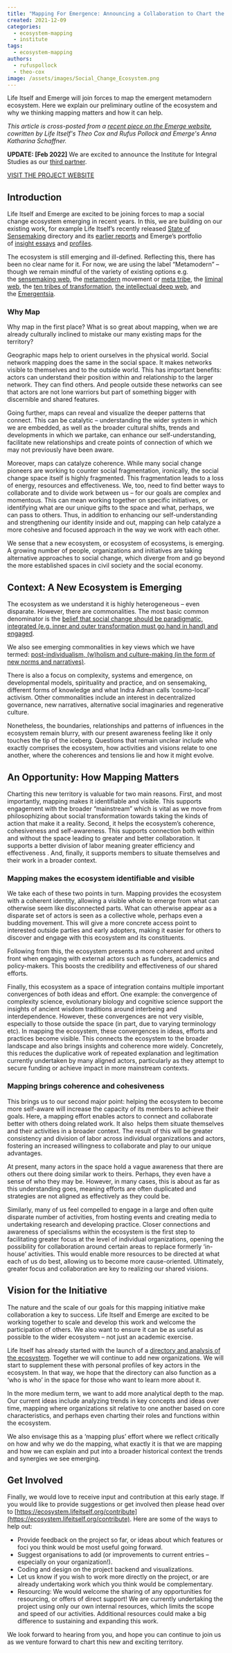 ```yaml
---
title: "Mapping For Emergence: Announcing a Collaboration to Chart the Emerging Metamodern Ecosystem"
created: 2021-12-09
categories: 
  - ecosystem-mapping
  - institute
tags: 
  - ecosystem-mapping
authors: 
  - rufuspollock
  - theo-cox
image: /assets/images/Social_Change_Ecosystem.png
---
```


Life Itself and Emerge will join forces to map the emergent metamodern ecosystem. Here we explain our preliminary outline of the ecosystem and why we thinking mapping matters and how it can help.

_This article is cross-posted from a [recent piece on the Emerge website](https://www.whatisemerging.com/opinions/mapping-for-emergence), cowritten by Life Itself's Theo Cox and Rufus Pollock and Emerge's Anna Katharina Schaffner._

**UPDATE: \[Feb 2022\]** We are excited to announce the Institute for Integral Studies as our [third partner](https://lifeitself.org/2022/02/10/mapping-an-emerging-ecosystem-partnership-with-the-institute-for-integral-studies/).

[VISIT THE PROJECT WEBSITE](https://ecosystem.lifeitself.org/)

## **Introduction**

Life Itself and Emerge are excited to be joining forces to map a social change ecosystem emerging in recent years. In this, we are building on our existing work, for example Life Itself’s recently released [State of Sensemaking](https://ecosystem.lifeitself.org/) directory and its [earlier reports](https://lifeitself.org/ecosystem/state-of-sensemaking-2020/) and Emerge’s portfolio of [insight essays](http://www.whatisemerging.com/opinions) and [profiles](http://www.whatisemerging.com/profiles).

The ecosystem is still emerging and ill-defined. Reflecting this, there has been no clear name for it. For now, we are using the label “Metamodern” – though we remain mindful of the variety of existing options e.g. the [sensemaking web](https://www.lesswrong.com/posts/vKDAXqyab5KRApfvE/the-sense-making-web), the [metamodern](https://metamoderna.org/) movement or [meta tribe](https://www.youtube.com/watch?v=4aXvHBIoF0A), the [liminal web](https://www.joelightfoot.org/post/the-liminal-web-mapping-an-emergent-subculture-of-sensemakers-meta-theorists-systems-poets), the [ten tribes of transformation](http://www.whatisemerging.com/opinions/twelve-tribes-of-transformation-awakening-the-active-ingredients-of-a-new-civilisation), [the intellectual deep web](https://medium.com/rebel-wisdom/a-story-to-bind-us-the-intellectual-deep-web-and-a-new-grand-narrative-9b32e36857c3), and the [Emergentsia](http://www.whatisemerging.com/opinions/the-rise-of-the-emergentsia-meaning-making-in-a-time-between-worlds).

### Why Map

Why map in the first place? What is so great about mapping, when we are already culturally inclined to mistake our many existing maps for the territory?

Geographic maps help to orient ourselves in the physical world. Social network mapping does the same in the social space. It makes networks visible to themselves and to the outside world. This has important benefits: actors can understand their position within and relationship to the larger network. They can find others. And people outside these networks can see that actors are not lone warriors but part of something bigger with discernible and shared features. 

Going further, maps can reveal and visualize the deeper patterns that connect. This can be catalytic – understanding the wider system in which we are embedded, as well as the broader cultural shifts, trends and developments in which we partake, can enhance our self-understanding, facilitate new relationships and create points of connection of which we may not previously have been aware.

Moreover, maps can catalyze coherence. While many social change pioneers are working to counter social fragmentation, ironically, the social change space itself is highly fragmented. This fragmentation leads to a loss of energy, resources and effectiveness. We, too, need to find better ways to collaborate and to divide work between us – for our goals are complex and momentous. This can mean working together on specific initiatives, or identifying what are our unique gifts to the space and what, perhaps, we can pass to others. Thus, in addition to enhancing our self-understanding and strengthening our identity inside and out, mapping can help catalyze a more cohesive and focused approach in the way we work with each other. 

We sense that a new ecosystem, or ecosystem of ecosystems, is emerging. A growing number of people, organizations and initiatives are taking alternative approaches to social change, which diverge from and go beyond the more established spaces in civil society and the social economy.

## Context: A New Ecosystem is Emerging

The ecosystem as we understand it is highly heterogeneous – even disparate. However, there are commonalities. The most basic common denominator is the [belief that social change should be paradigmatic, integrated (e.g. inner and outer transformation must go hand in hand) and engaged](https://ecosystem.lifeitself.org/#outline).

We also see emerging commonalities in key views which we have termed: [post-individualism, (w)holism and culture-making (in the form of new norms and narratives)](https://ecosystem.lifeitself.org/#outline).

There is also a focus on complexity, systems and emergence, on developmental models, spirituality and practice, and on sensemaking, different forms of knowledge and what Indra Adnan calls ‘cosmo-local’ activism. Other commonalities include an interest in decentralized governance, new narratives, alternative social imaginaries and regenerative culture. 

Nonetheless, the boundaries, relationships and patterns of influences in the ecosystem remain blurry, with our present awareness feeling like it only touches the tip of the iceberg. Questions that remain unclear include who exactly comprises the ecosystem, how activities and visions relate to one another, where the coherences and tensions lie and how it might evolve.

## **An Opportunity: How Mapping Matters**

Charting this new territory is valuable for two main reasons. First, and most importantly, mapping makes it identifiable and visible. This supports engagement with the broader “mainstream” which is vital as we move from philosophizing about social transformation towards taking the kinds of action that make it a reality. Second, it helps the ecosystem’s coherence, cohesiveness and self-awareness. This supports connection both within and without the space leading to greater and better collaboration. It supports a better division of labor meaning greater efficiency and effectiveness . And, finally, it supports members to situate themselves and their work in a broader context.

### **Mapping makes the ecosystem identifiable and visible**

We take each of these two points in turn. Mapping provides the ecosystem with a coherent identity, allowing a visible whole to emerge from what can otherwise seem like disconnected parts. What can otherwise appear as a disparate set of actors is seen as a collective whole, perhaps even a budding movement. This will give a more concrete access point to interested outside parties and early adopters, making it easier for others to discover and engage with this ecosystem and its constituents.

Following from this, the ecosystem presents a more coherent and united front when engaging with external actors such as funders, academics and policy-makers. This boosts the credibility and effectiveness of our shared efforts.

Finally, this ecosystem as a space of integration contains multiple important convergences of both ideas and effort. One example: the convergence of complexity science, evolutionary biology and cognitive science support the insights of ancient wisdom traditions around interbeing and interdependence. However, these convergences are not very visible, especially to those outside the space (in part, due to varying terminology etc). In mapping the ecosystem, these convergences in ideas, efforts and practices become visible. This connects the ecosystem to the broader landscape and also brings insights and coherence more widely. Concretely, this reduces the duplicative work of repeated explanation and legitimation currently undertaken by many aligned actors, particularly as they attempt to secure funding or achieve impact in more mainstream contexts.

### Mapping brings coherence and cohesiveness

This brings us to our second major point: helping the ecosystem to become more self-aware will increase the capacity of its members to achieve their goals. Here, a mapping effort enables actors to connect and collaborate better with others doing related work. It also  helps them situate themselves and their activities in a broader context. The result of this will be greater consistency and division of labor across individual organizations and actors, fostering an increased willingness to collaborate and play to our unique advantages.

At present, many actors in the space hold a vague awareness that there are others out there doing similar work to theirs. Perhaps, they even have a sense of who they may be. However, in many cases, this is about as far as this understanding goes, meaning efforts are often duplicated and strategies are not aligned as effectively as they could be. 

Similarly, many of us feel compelled to engage in a large and often quite disparate number of activities, from hosting events and creating media to undertaking research and developing practice. Closer connections and awareness of specialisms within the ecosystem is the first step to facilitating greater focus at the level of individual organizations, opening the possibility for collaboration around certain areas to replace formerly ‘in-house’ activities. This would enable more resources to be directed at what each of us do best, allowing us to become more cause-oriented. Ultimately, greater focus and collaboration are key to realizing our shared visions. 

## **Vision for the Initiative**

The nature and the scale of our goals for this mapping initiative make collaboration a key to success. Life Itself and Emerge are excited to be working together to scale and develop this work and welcome the participation of others. We also want to ensure it can be as useful as possible to the wider ecosystem – not just an academic exercise. 

Life Itself has already started with the launch of a [directory and analysis of the ecosystem](https://ecosystem.lifeitself.org/). Together we will continue to add new organizations. We will start to supplement these with personal profiles of key actors in the ecosystem. In that way, we hope that the directory can also function as a ‘who is who’ in the space for those who want to learn more about it.

In the more medium term, we want to add more analytical depth to the map. Our current ideas include analyzing trends in key concepts and ideas over time, mapping where organizations sit relative to one another based on core characteristics, and perhaps even charting their roles and functions within the ecosystem.

We also envisage this as a ‘mapping plus’ effort where we reflect critically on how and why we do the mapping, what exactly it is that we are mapping and how we can explain and put into a broader historical context the trends and synergies we see emerging.

## **Get Involved**

Finally, we would love to receive input and contribution at this early stage. If you would like to provide suggestions or get involved then please head over to [https://ecosystem.lifeitself.org/contribute](https://ecosystem.lifeitself.org/contribute). Here are some of the ways to help out:

- Provide feedback on the project so far, or ideas about which features or foci you think would be most useful going forward.
- Suggest organisations to add (or improvements to current entries – especially on your organization!).
- Coding and design on the project backend and visualizations.
- Let us know if you wish to work more directly on the project, or are already undertaking work which you think would be complementary.
- Resourcing: We would welcome the sharing of any opportunities for resourcing, or offers of direct support! We are currently undertaking the project using only our own internal resources, which limits the scope and speed of our activities. Additional resources could make a big difference to sustaining and expanding this work.

We look forward to hearing from you, and hope you can continue to join us as we venture forward to chart this new and exciting territory.
